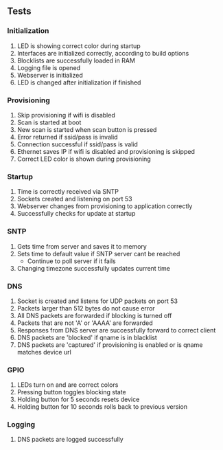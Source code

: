 ## Tests

### Initialization
1. LED is showing correct color during startup
2. Interfaces are initialized correctly, according to build options
3. Blocklists are successfully loaded in RAM
4. Logging file is opened
5. Webserver is initialized
6. LED is changed after initialization if finished

### Provisioning
1. Skip provisioning if wifi is disabled
2. Scan is started at boot
3. New scan is started when scan button is pressed
4. Error returned if ssid/pass is invalid
5. Connection successful if ssid/pass is valid
6. Ethernet saves IP if wifi is disabled and provisioning is skipped
7. Correct LED color is shown during provisioning

### Startup
1. Time is correctly received via SNTP 
2. Sockets created and listening on port 53
3. Webserver changes from provisioning to application correctly
4. Successfully checks for update at startup

### SNTP
1. Gets time from server and saves it to memory
2. Sets time to default value if SNTP server cant be reached
    - Continue to poll server if it fails
3. Changing timezone successfully updates current time

### DNS
1. Socket is created and listens for UDP packets on port 53
2. Packets larger than 512 bytes do not cause error
3. All DNS packets are forwarded if blocking is turned off
4. Packets that are not 'A' or 'AAAA' are forwarded
5. Responses from DNS server are successfully forward to correct client
6. DNS packets are 'blocked' if qname is in blacklist
7. DNS packets are 'captured' if provisioning is enabled or is qname matches device url

### GPIO
1. LEDs turn on and are correct colors
2. Pressing button toggles blocking state
3. Holding button for 5 seconds resets device
4. Holding button for 10 seconds rolls back to previous version

### Logging
1. DNS packets are logged successfully